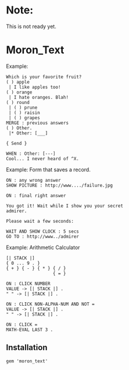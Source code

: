 
# Note:

This is not ready yet.

# Moron\_Text

Example:

    Which is your favorite fruit?
    ( ) apple
     | I like apples too!
    ( ) orange
     | I hate oranges. Blah!
    ( ) round
     | ( ) prune
     | ( ) raisin
     | ( ) grapes
    MERGE : previous answers
    ( ) Other.
     |* Other: [___]

    { Send }

    WHEN : Other: [---]
    Cool... I never heard of ^X.

Example: Form that saves a record.

    ON : any wrong answer
    SHOW PICTURE : http://www..../failure.jpg

    ON : final right answer

    You got it! Wait while I show you your secret
    admirer.

    Please wait a few seconds:

    WAIT AND SHOW CLOCK : 5 secs
    GO TO : http://www../admirer

Example: Arithmetic Calculator

    [| STACK |]
    { 0 ... 9 . }
    { + } { - } { * } { / }
                      { = }

    ON : CLICK NUMBER
    VALUE -> [| STACK |] .
    " " -> [| STACK |] .

    ON : CLICK NON-ALPHA-NUM AND NOT =
    VALUE -> [| STACK |] .
    " " -> [| STACK |] .

    ON : CLICK =
    MATH-EVAL LAST 3 .


## Installation

    gem 'moron_text'

